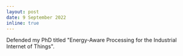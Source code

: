 ```yaml
---
layout: post
date: 9 September 2022
inline: true
---
```


Defended my PhD titled "Energy-Aware Processing for the Industrial Internet of Things".
